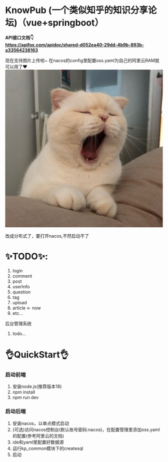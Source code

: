 # KnowPub (一个类似知乎的知识分享论坛)（vue+springboot）

**API接口文档👇**  
**https://apifox.com/apidoc/shared-d052ea40-29dd-4b9b-893b-a33564238163**


现在支持图片上传啦~  在nacos的config里配置oss.yaml为自己的阿里云RAM就可以用了♥
![image](https://github.com/Gringoire-99/know_pub/blob/main/know_pub_%E5%89%8D%E7%AB%AF/src/assets/aow.jpg)

改成分布式了，要打开nacos,不然启动不了

   
   # ✨TODO✨:
   1. login
   5. comment 
   5. post
   3. userInfo
   4. question 
   6. tag 
   7. upload
   8. article  <- now
   9. etc...
   
   后台管理系统
   1. todo...
   
# 👌QuickStart👌

### 启动前端
1. 安装node.js(推荐版本18)
2. npm install
3. npm run dev

### 启动后端
1. 安装nacos，以单点模式启动
2. (可选)访问nacos控制台(默认账号密码:nacos)，在配置管理里添加oss.yaml的配置(参考阿里云的文档)
3. ide和yaml里配置好数据源
4. 运行kp_common模块下的createsql
5. 启动
